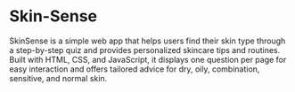 # Skin-Sense
SkinSense is a simple web app that helps users find their skin type through a step-by-step quiz and provides personalized skincare tips and routines. Built with HTML, CSS, and JavaScript, it displays one question per page for easy interaction and offers tailored advice for dry, oily, combination, sensitive, and normal skin.

